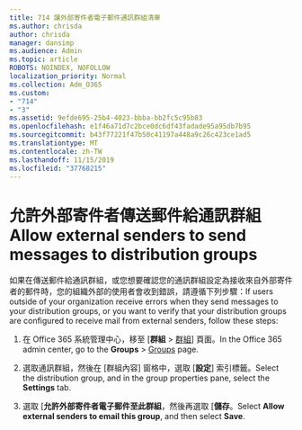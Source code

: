 ```yaml
---
title: 714 讓外部寄件者電子郵件通訊群組清單
ms.author: chrisda
author: chrisda
manager: dansimp
ms.audience: Admin
ms.topic: article
ROBOTS: NOINDEX, NOFOLLOW
localization_priority: Normal
ms.collection: Adm_O365
ms.custom:
- "714"
- "3"
ms.assetid: 9efde695-25b4-4023-bbba-bb2fc5c95b83
ms.openlocfilehash: e1f46a71d7c2bce0dc6df43fadade95a95db7b95
ms.sourcegitcommit: b43f77221f47b50c41197a448a9c26c423ce1ad5
ms.translationtype: MT
ms.contentlocale: zh-TW
ms.lasthandoff: 11/15/2019
ms.locfileid: "37768215"
---
```

# <a name="allow-external-senders-to-send-messages-to-distribution-groups"></a><span data-ttu-id="8ccf6-102">允許外部寄件者傳送郵件給通訊群組</span><span class="sxs-lookup"><span data-stu-id="8ccf6-102">Allow external senders to send messages to distribution groups</span></span>

<span data-ttu-id="8ccf6-103">如果在傳送郵件給通訊群組，或您想要確認您的通訊群組設定為接收來自外部寄件者的郵件時，您的組織外部的使用者會收到錯誤，請遵循下列步驟：</span><span class="sxs-lookup"><span data-stu-id="8ccf6-103">If users outside of your organization receive errors when they send messages to your distribution groups, or you want to verify that your distribution groups are configured to receive mail from external senders, follow these steps:</span></span>

1. <span data-ttu-id="8ccf6-104">在 Office 365 系統管理中心，移至 [**群組** > [群組](https://portal.office.com/adminportal/home#/groups)] 頁面。</span><span class="sxs-lookup"><span data-stu-id="8ccf6-104">In the Office 365 admin center, go to the **Groups** > [Groups](https://portal.office.com/adminportal/home#/groups) page.</span></span>  

2. <span data-ttu-id="8ccf6-105">選取通訊群組，然後在 [群組內容] 窗格中，選取 [**設定**] 索引標籤。</span><span class="sxs-lookup"><span data-stu-id="8ccf6-105">Select the distribution group, and in the group properties pane, select the **Settings** tab.</span></span>

3. <span data-ttu-id="8ccf6-106">選取 [**允許外部寄件者電子郵件至此群組**，然後再選取 [**儲存**。</span><span class="sxs-lookup"><span data-stu-id="8ccf6-106">Select **Allow external senders to email this group**, and then select **Save**.</span></span>
